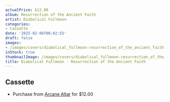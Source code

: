```yaml
---
actualPrice: $12.00
album: Resurrection of the Ancient Faith
artist: Diabolical Fullmoon
categories:
- Cassette
date: '2025-02-06T06:02:55'
draft: false
images:
- /images/covers/diabolical_fullmoon-resurrection_of_the_ancient_faith.jpg
inStock: true
thumbnailImage: /images/covers/diabolical_fullmoon-resurrection_of_the_ancient_faith-thumb.jpg
title: Diabolical Fullmoon - Resurrection of the Ancient Faith
---
```


## Cassette
* Purchase from [Arcane Altar](https://arcanealtar.bigcartel.com/product/diabolical-fullmoon-resurrection-of-the-ancient-faith-tape) for $12.00
